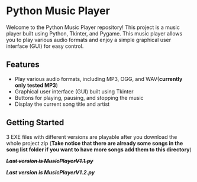# Python Music Player

Welcome to the Python Music Player repository! This project is a music player built using Python, Tkinter, and Pygame. This music player allows you to play various audio formats and enjoy a simple graphical user interface (GUI) for easy control.

## Features
- Play various audio formats, including MP3, OGG, and WAV(**currently only tested MP3**)
- Graphical user interface (GUI) built using Tkinter
- Buttons for playing, pausing, and stopping the music
- Display the current song title and artist

## Getting Started
3 EXE files with different versions are playable after you download the whole project zip
(**Take notice that there are already some songs in the song list folder if you want to have more songs add them to this directory**)

~~***Last version is MusicPlayerV1.1.py***~~

***Last version is MusicPlayerV1.2.py***

